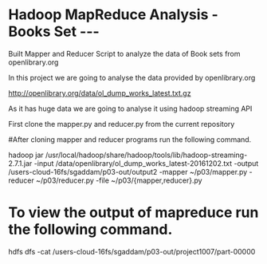 

# Hadoop MapReduce Analysis - Books Set --- 

Built Mapper and Reducer Script to analyze the data of Book sets from openlibrary.org

In this project we are going to analyse the data provided by openlibrary.org

http://openlibrary.org/data/ol_dump_works_latest.txt.gz

As it has huge data we are going to analyse it using hadoop streaming API


First clone the mapper.py and reducer.py from the current repository



#After cloning mapper and reducer programs run the following command.

hadoop jar /usr/local/hadoop/share/hadoop/tools/lib/hadoop-streaming-2.7.1.jar -input /data/openlibrary/ol_dump_works_latest-20161202.txt -output /users-cloud-16fs/sgaddam/p03-out/output2 -mapper ~/p03/mapper.py -reducer ~/p03/reducer.py -file ~/p03/{mapper,reducer}.py

# To view the output of mapreduce run the following command.
hdfs dfs -cat /users-cloud-16fs/sgaddam/p03-out/project1007/part-00000
